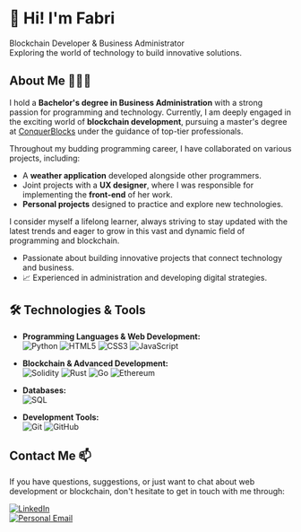 # 👋 Hi! I'm Fabri

Blockchain Developer & Business Administrator  
Exploring the world of technology to build innovative solutions.
## About Me 👨🏻‍💻

I hold a **Bachelor's degree in Business Administration** with a strong passion for programming and technology. Currently, I am deeply engaged in the exciting world of **blockchain development**, pursuing a master's degree at [ConquerBlocks](https://conquerblocks.com) under the guidance of top-tier professionals.

Throughout my budding programming career, I have collaborated on various projects, including:
- A **weather application** developed alongside other programmers.  
- Joint projects with a **UX designer**, where I was responsible for implementing the **front-end** of her work.  
- **Personal projects** designed to practice and explore new technologies.

I consider myself a lifelong learner, always striving to stay updated with the latest trends and eager to grow in this vast and dynamic field of programming and blockchain.

- Passionate about building innovative projects that connect technology and business.  
- 📈 Experienced in administration and developing digital strategies.

## 🛠️ Technologies & Tools

- **Programming Languages & Web Development:**  
  ![Python](https://img.shields.io/badge/-Python-3776AB?logo=python&logoColor=white&style=for-the-badge)
  ![HTML5](https://img.shields.io/badge/-HTML5-E34F26?logo=html5&logoColor=white&style=for-the-badge)
  ![CSS3](https://img.shields.io/badge/-CSS3-1572B6?logo=css3&logoColor=white&style=for-the-badge)
  ![JavaScript](https://img.shields.io/badge/-JavaScript-F7DF1E?logo=javascript&logoColor=black&style=for-the-badge)

- **Blockchain & Advanced Development:**  
  ![Solidity](https://img.shields.io/badge/-Solidity-363636?logo=solidity&logoColor=white&style=for-the-badge)
  ![Rust](https://img.shields.io/badge/-Rust-000000?logo=rust&logoColor=white&style=for-the-badge)
  ![Go](https://img.shields.io/badge/-Go-00ADD8?logo=go&logoColor=white&style=for-the-badge)
  ![Ethereum](https://img.shields.io/badge/-Ethereum-3C3C3D?logo=ethereum&logoColor=white&style=for-the-badge)

- **Databases:**  
  ![SQL](https://img.shields.io/badge/-SQL-003B57?logo=postgresql&logoColor=white&style=for-the-badge)

- **Development Tools:**  
  ![Git](https://img.shields.io/badge/-Git-F05032?logo=git&logoColor=white&style=for-the-badge)
  ![GitHub](https://img.shields.io/badge/-GitHub-181717?logo=github&logoColor=white&style=for-the-badge)

## Contact Me 📫

If you have questions, suggestions, or just want to chat about web development or blockchain, don't hesitate to get in touch with me through:

[![LinkedIn](https://img.shields.io/badge/LinkedIn-white?style=for-the-badge&logo=linkedin&logoColor=white&labelColor=%230A66C2&color=%23363636)](www.linkedin.com/in/fabriziofanini)
</br>
[![Personal Email](https://img.shields.io/badge/Personal%20Email-white?style=for-the-badge&logo=gmail&logoColor=white&label=fabrifanini%40gmail.com&labelColor=black&color=%23EA4335)](mailto:fabrifanini@gmail.com)





